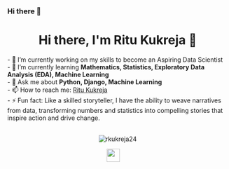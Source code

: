 ### Hi there 👋

<!--
**rkukreja24/rkukreja24** is a ✨ _special_ ✨ repository because its `README.md` (this file) appears on your GitHub profile.

Here are some ideas to get you started:

- 🔭 I’m currently working on ...
- 🌱 I’m currently learning ...
- 👯 I’m looking to collaborate on ...
- 🤔 I’m looking for help with ...
- 💬 Ask me about ...
- 📫 How to reach me: ...
- 😄 Pronouns: ...
- ⚡ Fun fact: ...
-->

<h1 align='center'>Hi there, I'm Ritu Kukreja 👋</h1>
- 🔭 I’m currently working on my skills to become an Aspiring Data Scientist<br>
- 🌱 I’m currently learning <strong>Mathematics, Statistics, Exploratory Data Analysis (EDA), Machine Learning</strong><br>
- 💬 Ask me about <strong>Python, Django, Machine Learning</strong><br>
- 📫 How to reach me: <a href="https://www.linkedin.com/in/ritu-kukreja/" target="_blank">Ritu Kukreja</a><br>
- ⚡ Fun fact: Like a skilled storyteller, I have the ability to weave narratives from data, transforming numbers and statistics into compelling stories that inspire action and drive change.<br>
<br>
<p align="center">
  <img src="https://github-readme-stats.vercel.app/api?username=rkukreja24&show_icons=true" alt="rkukreja24">
</p>

<p align="center">
  <a href="https://www.linkedin.com/in/ritu-kukreja/" target="_blank"><img src="[[[[[https://scontent-iad3-1.xx.fbcdn.net/v/t39.30808-6/277519684_10158675188522823_7436488509713286219_n.jpg?_nc_cat=1&ccb=1-7&_nc_sid=efb6e6&_nc_ohc=w0dN05Q31nsAX-HdUhm&_nc_ht=scontent-iad3-1.xx&oh=00_AfCnhtUTUZ6MIsrNXUGFA-QIoNmlSzjAmAWt6klYiJbQKQ&oe=65DC182B](https://www.google.com/imgres?q=linkedin%20logo%20black&imgurl=https%3A%2F%2Fcdn-icons-png.freepik.com%2F256%2F4817%2F4817826.png%3Fsemt%3Dais_hybrid&imgrefurl=https%3A%2F%2Fwww.freepik.com%2Ficons%2Flinkedin-black&docid=fsUGPDmra_orqM&tbnid=NKbyKsT2vsO9uM&vet=12ahUKEwihtLbV2s2HAxV1ElkFHcceCPMQM3oECBgQAA..i&w=256&h=256&hcb=2&ved=2ahUKEwihtLbV2s2HAxV1ElkFHcceCPMQM3oECBgQAA)](https://www.pinterest.com/pin/619667229963235157/)](https://www.google.com/url?sa=i&url=https%3A%2F%2Fin.pinterest.com%2Fpin%2F826058756645552508%2F&psig=AOvVaw3aQ28MCqJEuCbK-bP4rX6P&ust=1722393915603000&source=images&cd=vfe&opi=89978449&ved=2ahUKEwjEsaW9382HAxXZBmIAHU_JJXQQjRx6BAgAEBU](https://www.google.com/url?sa=i&url=https%3A%2F%2Fin.pinterest.com%2Fpin%2F826058756645552508%2F&psig=AOvVaw3aQ28MCqJEuCbK-bP4rX6P&ust=1722393915603000&source=images&cd=vfe&opi=89978449&ved=2ahUKEwjEsaW9382HAxXZBmIAHU_JJXQQjRx6BAgAEBU))](https://i.pinimg.com/736x/fd/49/59/fd49592c9d6655a435becd5a5863dea3.jpg)" height="30" width="30"></a>
&nbsp;&nbsp;&nbsp;&nbsp;
</p>


